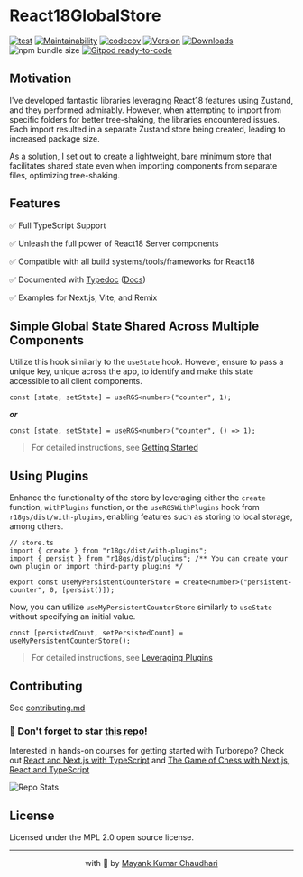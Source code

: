 # React18GlobalStore

[![test](https://github.com/react18-tools/react18-global-store/actions/workflows/test.yml/badge.svg)](https://github.com/react18-tools/react18-global-store/actions/workflows/test.yml) [![Maintainability](https://api.codeclimate.com/v1/badges/ec3140063acd8df82481/maintainability)](https://codeclimate.com/github/react18-tools/react18-global-store/maintainability) [![codecov](https://codecov.io/gh/react18-tools/react18-global-store/graph/badge.svg)](https://codecov.io/gh/react18-tools/react18-global-store) [![Version](https://img.shields.io/npm/v/r18gs.svg?colorB=green)](https://www.npmjs.com/package/r18gs) [![Downloads](https://img.jsdelivr.com/img.shields.io/npm/d18m/r18gs.svg)](https://www.npmjs.com/package/r18gs) ![npm bundle size](https://img.shields.io/bundlephobia/minzip/r18gs) [![Gitpod ready-to-code](https://img.shields.io/badge/Gitpod-ready--to--code-blue?logo=gitpod)](https://gitpod.io/from-referrer/)

## Motivation

I've developed fantastic libraries leveraging React18 features using Zustand, and they performed admirably. However, when attempting to import from specific folders for better tree-shaking, the libraries encountered issues. Each import resulted in a separate Zustand store being created, leading to increased package size.

As a solution, I set out to create a lightweight, bare minimum store that facilitates shared state even when importing components from separate files, optimizing tree-shaking.

## Features

✅ Full TypeScript Support

✅ Unleash the full power of React18 Server components

✅ Compatible with all build systems/tools/frameworks for React18

✅ Documented with [Typedoc](https://react18-tools.github.io/react18-global-store) ([Docs](https://react18-tools.github.io/react18-global-store))

✅ Examples for Next.js, Vite, and Remix

## Simple Global State Shared Across Multiple Components

Utilize this hook similarly to the `useState` hook. However, ensure to pass a unique key, unique across the app, to identify and make this state accessible to all client components.

```tsx
const [state, setState] = useRGS<number>("counter", 1);
```

**_or_**

```tsx
const [state, setState] = useRGS<number>("counter", () => 1);
```

> For detailed instructions, see [Getting Started](./md-docs/1.getting-started.md)

## Using Plugins

Enhance the functionality of the store by leveraging either the `create` function, `withPlugins` function, or the `useRGSWithPlugins` hook from `r18gs/dist/with-plugins`, enabling features such as storing to local storage, among others.

```tsx
// store.ts
import { create } from "r18gs/dist/with-plugins";
import { persist } from "r18gs/dist/plugins"; /** You can create your own plugin or import third-party plugins */

export const useMyPersistentCounterStore = create<number>("persistent-counter", 0, [persist()]);
```

Now, you can utilize `useMyPersistentCounterStore` similarly to `useState` without specifying an initial value.

```tsx
const [persistedCount, setPersistedCount] = useMyPersistentCounterStore();
```

> For detailed instructions, see [Leveraging Plugins](./md-docs/2.leveraging-plugins.md)

## Contributing

See [contributing.md](/contributing.md)

### 🤩 Don't forget to star [this repo](https://github.com/mayank1513/react18-global-store)!

Interested in hands-on courses for getting started with Turborepo? Check out [React and Next.js with TypeScript](https://mayank-chaudhari.vercel.app/courses/react-and-next-js-with-typescript) and [The Game of Chess with Next.js, React and TypeScript](https://www.udemy.com/course/game-of-chess-with-nextjs-react-and-typescript/?referralCode=851A28F10B254A8523FE)

![Repo Stats](https://repobeats.axiom.co/api/embed/ec3e74d795ed805a0fce67c0b64c3f08872e7945.svg "Repobeats analytics image")

## License

Licensed under the MPL 2.0 open source license.

<hr />

<p align="center" style="text-align:center">with 💖 by <a href="https://mayank-chaudhari.vercel.app" target="_blank">Mayank Kumar Chaudhari</a></p>
